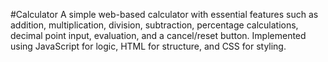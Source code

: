 #Calculator
A simple web-based calculator with essential features such as addition, multiplication, division, subtraction, percentage calculations, decimal point input, evaluation, and a cancel/reset button. Implemented using JavaScript for logic, HTML for structure, and CSS for styling.
